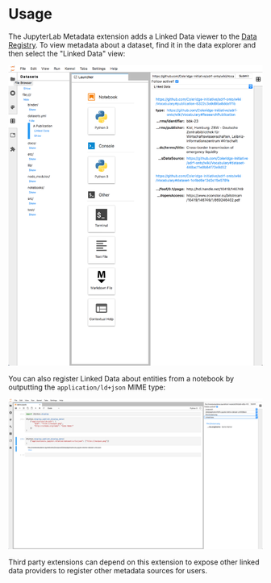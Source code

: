 # Usage

The JupyterLab Metadata extension adds a Linked Data viewer to the [Data Registry][data-registry]. To view metadata about a dataset,
find it in the data explorer and then select the "Linked Data" view:

![](./img/interface.png)

You can also register Linked Data about entities from a notebook by outputting the `application/ld+json` MIME type:

![](./img/notebook.png)

Third party extensions can depend on this extension to expose other linked data providers to register other metadata sources for users.

<!-- links -->

[data-registry]: https://github.com/jupyterlab/jupyterlab-data-explorer

<!-- /.links -->
